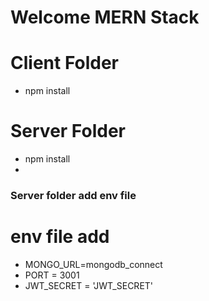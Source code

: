 # Welcome MERN Stack 
# Client  Folder
* npm install 
# Server Folder 
* npm install
* 
### Server folder add env file #####
# env file add 
* MONGO_URL=mongodb_connect
* PORT = 3001
* JWT_SECRET = 'JWT_SECRET'
